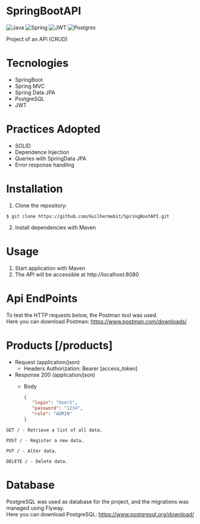 # SpringBootAPI
![Java](https://img.shields.io/badge/java-%23ED8B00.svg?style=for-the-badge&logo=openjdk&logoColor=white)
![Spring](https://img.shields.io/badge/spring-%236DB33F.svg?style=for-the-badge&logo=spring&logoColor=white)
![JWT](https://img.shields.io/badge/JWT-black?style=for-the-badge&logo=JSON%20web%20tokens)
![Postgres](https://img.shields.io/badge/postgres-%23316192.svg?style=for-the-badge&logo=postgresql&logoColor=white)

Project of an API (CRUD)
# Tecnologies
- SpringBoot
- Spring MVC
- Spring Data JPA
- PostgreSQL
- JWT
# Practices Adopted
- SOLID
- Dependence Injection
- Queries with SpringData JPA
- Error response handling
# Installation
1. Clone the repository:
```
$ git clone https://github.com/Guilhermebit/SpringBootAPI.git
```
2. Install dependencies with Maven
# Usage
1. Start application with Maven
2. The API will be accessible at http://localhost:8080
# Api EndPoints
To test the HTTP requests below, the Postman tool was used.<br />
Here you can download Postman: https://www.postman.com/downloads/
# Products [/products]
+ Request (application/json)
    + Headers
         Authorization: Bearer [access_token]
+ Response 200 (application/json)
    + Body
      
      ```json
      {
         "login": "User1",
         "password": "1234",
         "role": "ADMIN"
      } 
      ```
  
```
GET / - Retrieve a list of all data.

POST / - Register a new data.

PUT / - Alter data.

DELETE / - Delete data.
```
# Database
PostgreSQL was used as database for the project, and the migrations was managed using Flyway.<br />
Here you can download PostgreSQL: https://www.postgresql.org/download/
